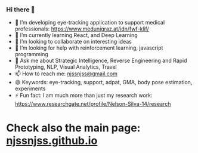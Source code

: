 ### Hi there 👋

- 🔭 I’m developing eye-tracking application to support medical professionals: https://www.medunigraz.at/idn/fwf-klif/
- 🌱 I’m currently learning React, and Deep Learning
- 👯 I’m looking to collaborate on interesting ideas
- 🤔 I’m looking for help with reinforcement learning, javascript programming
- 💬 Ask me about Strategic Intelligence, Reverse Engineering and Rapid Prototyping, NLP, Visual Analytics, Travel
- 📫 How to reach me: njssnjss@gmail.com
- 😄 Keywords: eye-tracking, support, adpat, GMA, body pose estimation, experiments
- ⚡ Fun fact: I am much more than just my research work: https://www.researchgate.net/profile/Nelson-Silva-14/research

# Check also the main page: [njssnjss.github.io](http://njssnjss.github.io)
